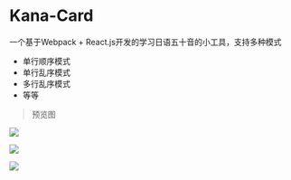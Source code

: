 # Kana-Card

一个基于Webpack + React.js开发的学习日语五十音的小工具，支持多种模式
* 单行顺序模式
* 单行乱序模式
* 多行乱序模式
* 等等

> 预览图

![](http://chunjiez.com:3000/kana-card-1.png)

![](http://chunjiez.com:3000/kana-card-2.png)

![](http://chunjiez.com:3000/kana-card-3.png)
